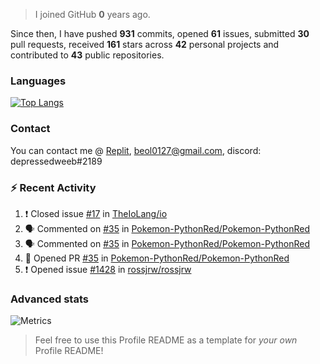> I joined GitHub **0** years ago.

Since then, I have pushed **931** commits, opened **61** issues, submitted **30** pull requests, received **161** stars across **42** personal projects and contributed to **43** public repositories.


### Languages

[![Top Langs](https://github-readme-stats.vercel.app/api/top-langs/?username=JBYT27&layout=compact&langs_count=8)](https://github.com/anuraghazra/github-readme-stats)


### Contact
You can contact me @ [Replit](https://replit.com/@JBloves27), beol0127@gmail.com, discord: depressedweeb#2189

### :zap: Recent Activity

<!--START_SECTION:activity-->
1. ❗️ Closed issue [#17](https://github.com/TheIoLang/io/issues/17) in [TheIoLang/io](https://github.com/TheIoLang/io)
2. 🗣 Commented on [#35](https://github.com/Pokemon-PythonRed/Pokemon-PythonRed/issues/35) in [Pokemon-PythonRed/Pokemon-PythonRed](https://github.com/Pokemon-PythonRed/Pokemon-PythonRed)
3. 🗣 Commented on [#35](https://github.com/Pokemon-PythonRed/Pokemon-PythonRed/issues/35) in [Pokemon-PythonRed/Pokemon-PythonRed](https://github.com/Pokemon-PythonRed/Pokemon-PythonRed)
4. 💪 Opened PR [#35](https://github.com/Pokemon-PythonRed/Pokemon-PythonRed/pull/35) in [Pokemon-PythonRed/Pokemon-PythonRed](https://github.com/Pokemon-PythonRed/Pokemon-PythonRed)
5. ❗️ Opened issue [#1428](https://github.com/rossjrw/rossjrw/issues/1428) in [rossjrw/rossjrw](https://github.com/rossjrw/rossjrw)
<!--END_SECTION:activity-->

### Advanced stats

![Metrics](https://github.com/JBYT27/JBYT27/blob/main/github-metrics.svg)


> Feel free to use this Profile README as a template for *your own* Profile README!
